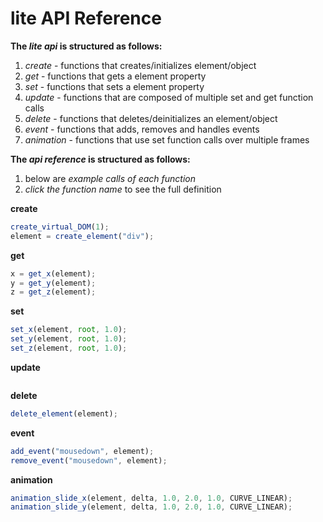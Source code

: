 # lite API Reference
**The *lite api* is structured as follows:**
1. *create* - functions that creates/initializes element/object
2. *get* - functions that gets a element property
3. *set* - functions that sets a element property
4. *update* - functions that are composed of multiple set and get function calls
5. *delete* - functions that deletes/deinitializes an element/object
6. *event* - functions that adds, removes and handles events 
7. *animation* - functions that use set function calls over multiple frames

**The *api reference* is structured as follows:**
1. below are *example calls of each function*
2. *click the function name* to see the full definition

**create**
```javascript
create_virtual_DOM(1);
element = create_element("div");
```
**get**
```javascript
x = get_x(element);
y = get_y(element);
z = get_z(element);
```
**set**
```javascript
set_x(element, root, 1.0);
set_y(element, root, 1.0);
set_z(element, root, 1.0);
```
**update**
```javascript
```
**delete**
```javascript
delete_element(element);
```
**event**
```javascript
add_event("mousedown", element);
remove_event("mousedown", element);
```
**animation**
```javascript
animation_slide_x(element, delta, 1.0, 2.0, 1.0, CURVE_LINEAR);
animation_slide_y(element, delta, 1.0, 2.0, 1.0, CURVE_LINEAR);
```
